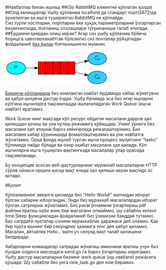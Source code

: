#Навбатлар билан ишлаш
##(Go RabbitMQ клиентни қўллаган ҳолда)
##Олд келишувлар
Ушбу қўлланма localhost да стандарт порт(5672)да ўрнатилган ва ишга туширилган RabbitMQ ни қўллайди.  
Сиз турли хостларни, портларни ёки ҳуқуқ параметрларини ўзгартирган вазиятингизда, боғланиш созлашлари тўғриланиши талаб этилади. 
##Ёрдамни қаердан олиш керак?
Агар сиз ушбу қўлланма бўйича боришга ҳавотирланаётган бўлсангиз сиз почталар рўйҳатидан фойдаланиб [биз билан](https://groups.google.com/forum/#%21forum/rabbitmq-users) боғланишингиз мумкин.

![](2.1.png)

[Биринчи қўлланмада](chapter1.md) биз номланган навбат ёрдамида хабар жўнатувчи ва қабул қилувчи дастур ёздик. Ушбу бўлимда эса биз оғир ишларни кўпгина ишчиларга тақсимлашда ишлатиладиган Work Queue (ишчи навбат) яратамиз.

Work Queue нинг мақсади кўп ресурс ейдиган масалани дарров ҳал қилишдан қочиш ва уни кутиш режимига қўйишдир. Унинг ўрнига биз масалани ҳал этишни бироз кейинроққа режалаштирамиз. Биз масалани хабар кўринишида фомаллаштирамиз ва уни навбатга жўнатамиз. Орқа фонда ишлаб турган ишчи процесс муҳитнинг “tasks” бўлимида пайдо бўлади ва охир оқибат масалани ҳал қилади. Кўп ишчиларни ишга туширган вақтингизда масалалар улар орасида тақсимланади.

Бу концепция асосан веб-дастурларнинг мураккаб масалаларни HTTP сўров ойнаси орқали қисқа вақт ичида ҳал қилиши керак вақтида ас қотади.

#Қолип

Қўлланманинг аввалги қисмида биз "Hello World!" матнидан иборат бўлган хабарни юборгандик. Энди биз мураккаб масалалардан иборат бўлган сатрларни жўнатамиз. Биз расм ўлчамини ўзгартириш pdf файлни яратиш каби аниқ бир масалани олмаймиз, шу сабабли келинг time.Sleep функциясидан фойдаланиб биз ўзимизни банддай тутамиз. Биз сатрдаги нуқталар сонини мураккаблик даражаси деб оламиз. Ҳар бир нуқта ишнинг бир секундлик ҳажмига тенг дея қабул қиламиз. Масалан, айтайлик Hello... матн уч секунд вақт талаб қилишини билдиради.

Хабарларни командалар сатридан жўнатиш имконини яратиш учун биз бундан олдинги мисолдаги send.go га бироз ўзгартириш киритамиз. Ушбу дастур масалаларни бизнинг work queue (иш навбати) режасига қўшади.  Шу сабабли биз унга new_task.go дея ном берамиз: